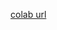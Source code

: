 [colab url](https://colab.research.google.com/github/mathmechterver/terver2020/blob/master/prac08/Practice8.ipynb)
